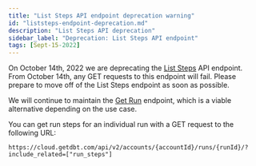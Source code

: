 ```yaml
---
title: "List Steps API endpoint deprecation warning"
id: "liststeps-endpoint-deprecation.md"
description: "List Steps API deprecation"
sidebar_label: "Deprecation: List Steps API endpoint"
tags: [Sept-15-2022]
---
```


On October 14th, 2022 we are deprecating the [List Steps](https://docs.getdbt.com/dbt-cloud/api-v2#tag/Runs/operation/listSteps) API endpoint. From October 14th, any GET requests to this endpoint will fail. Please prepare to move off of the List Steps endpoint as soon as possible. 

We will continue to maintain the [Get Run](https://docs.getdbt.com/dbt-cloud/api-v2#tag/Runs/operation/getRunById) endpoint, which is a viable alternative depending on the use case. 

You can get run steps for an individual run with a GET request to the following URL:

`https://cloud.getdbt.com/api/v2/accounts/{accountId}/runs/{runId}/?include_related=["run_steps"]`
